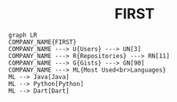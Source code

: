 <h1 align="center">FIRST</h1>

```mermaid
graph LR
COMPANY_NAME{FIRST}
COMPANY_NAME ---> U{Users} ---> UN[3]
COMPANY_NAME ---> R{Repositories} ---> RN[11]
COMPANY_NAME ---> G{Gists} ---> GN[90]
COMPANY_NAME ---> ML{Most Used<br>Languages}
ML --> Java[Java]
ML --> Python[Python]
ML --> Dart[Dart]
```
